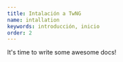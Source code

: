 ```yaml
---
title: Intalación a TwNG
name: intallation
keywords: introducción, inicio
order: 2
---
```

It's time to write some awesome docs!
